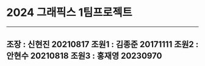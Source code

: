 # 2024 그래픽스 1팀프로젝트 
--------------------------
조장 : 신현진 20210817
조원1 : 김종준 20171111
조원2 : 안현수 20210818 
조원3 : 홍재영 20230970
--------------------------

